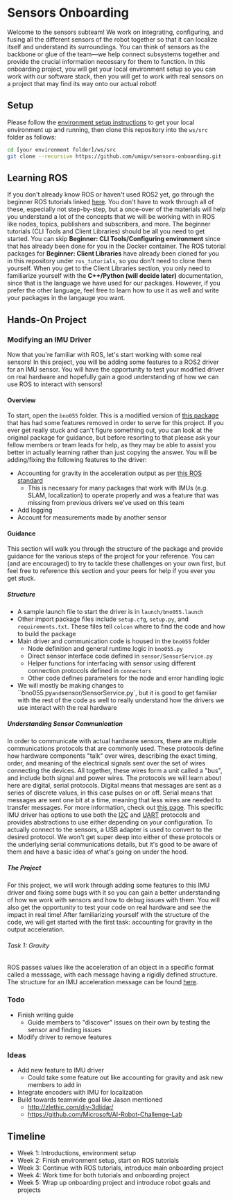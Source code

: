 # Sensors Onboarding
Welcome to the sensors subteam! We work on integrating, configuring, and fusing all the different sensors of the robot together so that it can localize itself and understand its surroundings. You can think of sensors as the backbone or glue of the team—we help connect subsystems together and provide the crucial information necessary for them to function. In this onboarding project, you will get your local environment setup so you can work with our software stack, then you will get to work with real sensors on a project that may find its way onto our actual robot!

## Setup
Please follow the [environment setup instructions](https://github.com/umigv/environment) to get your local environment up and running, then clone this repository into the `ws/src` folder as follows:
```sh
cd [your environment folder]/ws/src
git clone --recursive https://github.com/umigv/sensors-onboarding.git
```

## Learning ROS
If you don't already know ROS or haven't used ROS2 yet, go through the beginner ROS tutorials linked [here](https://docs.ros.org/en/humble/Tutorials.html). You don't have to work through all of these, especially not step-by-step, but a once-over of the materials will help you understand a lot of the concepts that we will be working with in ROS like nodes, topics, publishers and subscribers, and more. The beginner tutorials (CLI Tools and Client Libraries) should be all you need to get started. You can skip **Beginner: CLI Tools/Configuring environment** since that has already been done for you in the Docker container. The ROS tutorial packages for **Beginner: Client Libraries** have already been cloned for you in this repository under `ros_tutorials`, so you don't need to clone them yourself. When you get to the Client Libraries section, you only need to familiarize yourself with the **C++/Python (will decide later)** documentation, since that is the language we have used for our packages. However, if you prefer the other language, feel free to learn how to use it as well and write your packages in the langauge you want.

## Hands-On Project
### Modifying an IMU Driver
Now that you're familiar with ROS, let's start working with some real sensors! In this project, you will be adding some features to a ROS2 driver for an IMU sensor. You will have the opportunity to test your modified driver on real hardware and hopefully gain  a good understanding of how we can use ROS to interact with sensors!

#### Overview
To start, open the `bno055` folder. This is a modified version of [this package](https://github.com/flynneva/bno055) that has had some features removed in order to serve for this project. If you ever get really stuck and can't figure something out, you can look at the original package for guidance, but before resorting to that please ask your fellow members or team leads for help, as they may be able to assist you better in actually learning rather than just copying the answer. You will be adding/fixing the following features to the driver:
- Accounting for gravity in the acceleration output as per [this ROS standard](https://www.ros.org/reps/rep-0145.html#data-sources)
    - This is necessary for many packages that work with IMUs (e.g. SLAM, localization) to operate properly and was a feature that was missing from previous drivers we've used on this team
- Add logging
- Account for measurements made by another sensor

#### Guidance
This section will walk you through the structure of the package and provide guidance for the various steps of the project for your reference. You can (and are encouraged) to try to tackle these challenges on your own first, but feel free to reference this section and your peers for help if you ever you get stuck.

##### Structure
- A sample launch file to start the driver is in `launch/bno055.launch`
- Other import package files include `setup.cfg`, `setup.py`, and `requirements.txt`. These files tell `colcon` where to find the code and how to build the package
- Main driver and communication code is housed in the `bno055` folder
    - Node definition and general runtime logic in `bno055.py`
    - Direct sensor interface code defined in `sensor/SensorService.py`
    - Helper functions for interfacing with sensor using different connection protocols defined in `connectors`
    - Other code defines parameters for the node and error handling logic
- We will mostly be making changes to ``bno055.py` and `sensor/SensorService.py`, but it is good to get familiar with the rest of the code as well to really understand how the drivers we use interact with the real hardware

##### Understanding Sensor Communication
In order to communicate with actual hardware sensors, there are multiple communications protocols that are commonly used. These protocols define how hardware components "talk" over wires, describing the exact timing, order, and meaning of the electrical signals sent over the set of wires connecting the devices. All together, these wires form a unit called a "bus", and include both signal and power wires. The protocols we will learn about here are digital, serial protocols. Digital means that messages are sent as a series of discrete values, in this case pulses on or off. Serial means that messages are sent one bit at a time, meaning that less wires are needed to transfer messages. For more information, check out [this page](https://learn.sparkfun.com/tutorials/serial-communication/all). This specific IMU driver has options to use both the [I2C](https://learn.sparkfun.com/tutorials/i2c/all) and [UART](https://www.embedded.com/understanding-the-uart/) protocols and provides abstractions to use either depending on your configuration. To actually connect to the sensors, a USB adapter is used to convert to the desired protocol. We won't get super deep into either of these protocols or the underlying serial communications details, but it's good to be aware of them and have a basic idea of what's going on under the hood.

##### The Project
For this project, we will work through adding some features to this IMU driver and fixing some bugs with it so you can gain a better understanding of how we work with sensors and how to debug issues with them. You will also get the opportunity to test your code on real hardware and see the impact in real time! After familiarizing yourself with the structure of the code, we will get started with the first task: accounting for gravity in the output acceleration.

###### Task 1: Gravity
ROS passes values like the acceleration of an object in a specific format called a messsage, with each message having a rigidly defined structure. The structure for an IMU acceleration message can be found [here](https://www.ros.org/reps/rep-0145.html).

### Todo
- Finish writing guide
    - Guide members to "discover" issues on their own by testing the sensor and finding issues
- Modify driver to remove features

### Ideas
- Add new feature to IMU driver
    - Could take some feature out like accounting for gravity and ask new members to add in
- Integrate encoders with IMU for localization
- Build towards teamwide goal like Jason mentioned
    - http://zlethic.com/diy-3dlidar/
    - https://github.com/Microsoft/AI-Robot-Challenge-Lab

## Timeline
- Week 1: Introductions, environment setup
- Week 2: Finish environment setup, start on ROS tutorials
- Week 3: Continue with ROS tutorials, introduce main onboarding project
- Week 4: Work time for both tutorials and onboarding project
- Week 5: Wrap up onboarding project and introduce robot goals and projects